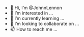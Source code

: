 - 👋 Hi, I’m @JohnnLennon
- 👀 I’m interested in ...
- 🌱 I’m currently learning ...
- 💞️ I’m looking to collaborate on ...
- 📫 How to reach me ...

<!---
JohnnLennon/JohnnLennon is a ✨ special ✨ repository because its `README.md` (this file) appears on your GitHub profile.
You can click the Preview link to take a look at your changes.
--->
